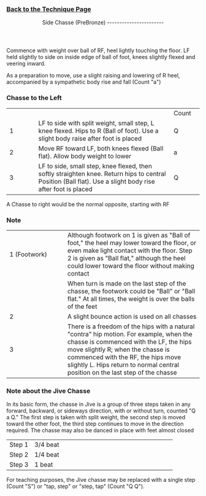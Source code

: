 ### [ Back to the Technique Page](../technique.html)

 <header>Side Chasse (PreBronze)
-----------------------

 </header>Commence with weight over ball of RF, heel lightly touching the floor. LF held slightly to side on inside edge of ball of foot, knees slightly flexed and veering inward.

As a preparation to move, use a slight raising and lowering of R heel, accompanied by a sympathetic body rise and fall (Count "a")

### Chasse to the Left

 <table class="style1"> <tbody><tr> <td style="width:15%"></td> <td style="width:70%"></td> <td style="width:15%">Count</td> </tr> <tr> <td>1</td> <td>LF to side with split weight, small step, L knee flexed. Hips to R (Ball of foot). Use a slight body raise after foot is placed</td> <td>Q</td> </tr> <tr> <td>2</td> <td>Move RF toward LF, both knees flexed (Ball flat). Allow body weight to lower</td> <td>a</td> </tr> <tr> <td>3</td> <td>LF to side, small step, knee flexed, then softly straighten knee. Return hips to central Position (Ball flat). Use a slight body rise after foot is placed</td> <td>Q</td> </tr> </tbody></table>

A Chasse to right would be the normal opposite, starting with RF

### Note

 <table class="style1"> <tbody><tr> <td style="width:30%">1 (Footwork)</td> <td style="width:70%">Although footwork on 1 is given as "Ball of foot," the heel may lower toward the floor, or even make light contact with the floor. Step 2 is given as "Ball flat," although the heel could lower toward the floor without making contact</td> </tr> <tr> <td> </td> <td>When turn is made on the last step of the chasse, the footwork could be "Ball" or "Ball flat." At all times, the weight is over the balls of the feet</td> </tr> <tr> <td>2</td> <td>A slight bounce action is used on all chasses</td> </tr> <tr> <td>3</td> <td>There is a freedom of the hips with a natural "contra" hip motion. For example, when the chasse is commenced with the LF, the hips move slightly R; when the chasse is commenced with the RF, the hips move slightly L. Hips return to normal central position on the last step of the chasse</td> </tr> </tbody></table>

### Note about the Jive Chasse

In its basic form, the chasse in Jive is a group of three steps taken in any forward, backward, or sideways direction, with or without turn, counted "Q a Q." The first step is taken with split weight, the second step is moved toward the other foot, the third step continues to move in the direction required. The chasse may also be danced in place with feet almost closed

 <table> <tbody><tr> <td style="width:15%">Step 1</td> <td style="width:85%">3/4 beat</td> </tr> <tr> <td>Step 2</td> <td>1/4 beat</td> </tr> <tr> <td>Step 3</td> <td>1 beat</td> </tr> </tbody></table>

For teaching purposes, the Jive chasse may be replaced with a single step (Count "S") or "tap, step" or "step, tap" (Count "Q Q").